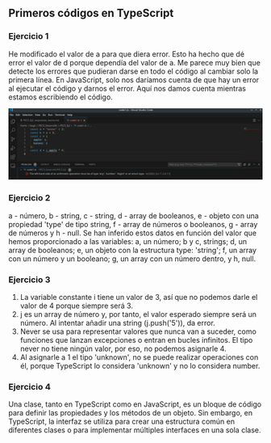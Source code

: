 ## Primeros códigos en TypeScript 

### Ejercicio 1
He modificado el valor de a para que diera error. Esto ha hecho que dé error el valor de d porque dependía del valor de a. Me parece muy bien que detecte los errores que pudieran darse en todo el código al cambiar solo la primera línea. En JavaScript, solo nos daríamos cuenta de que hay un error al ejecutar el código y darnos el error. Aquí nos damos cuenta mientras estamos escribiendo el código.

![Captura del error](captura.png) 

### Ejercicio 2
a - número, b - string, c - string, d - array de booleanos, e - objeto con una propiedad 'type' de tipo string, f - array de números o booleanos, g - array de números y h - null. Se han inferido estos datos en función del valor que hemos proporcionado a las variables: a, un número; b y c, strings; d, un array de booleanos; e, un objeto con la estructura type: 'string'; f, un array con un número y un booleano; g, un array con un número dentro, y h, null.

### Ejercicio 3
1. La variable constante i tiene un valor de 3, así que no podemos darle el valor de 4 porque siempre será 3.
2. j es un array de número y, por tanto, el valor esperado siempre será un número. Al intentar añadir una string (j.push('5')), da error.
3. Never se usa para representar valores que nunca van a suceder, como funciones que lanzan excepciones o entran en bucles infinitos. El tipo never no tiene ningún valor, por eso, no podemos asignarle 4.
4. Al asignarle a 1 el tipo 'unknown', no se puede realizar operaciones con él, porque TypeScript lo considera 'unknown' y no lo considera number.

### Ejercicio 4 
Una clase, tanto en TypeScript como en JavaScript, es un bloque de código para definir las propiedades y los métodos de un objeto. Sin embargo, en TypeScript, la interfaz se utiliza para crear una estructura común en diferentes clases o para implementar múltiples interfaces en una sola clase.
